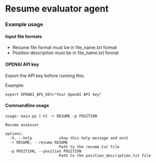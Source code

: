 # Resume evaluator agent

### Example usage


#### Input file formats

* Resume file format must be in file_name.txt format
* Position description must be in file_name.txt format

#### OPENAI API key

Export the API key before running this. 

Example:
```{bash}
export OPENAI_API_KEY="Your OpenAI API key"
```

#### Commandline usage

```{bash}
usage: main.py [-h] -r RESUME -p POSITION

Resume assessor

options:
  -h, --help            show this help message and exit
  -r RESUME, --resume RESUME
                        Path to the resume.txt file
  -p POSITION, --position POSITION
                        Path to the position_description.txt file
```

